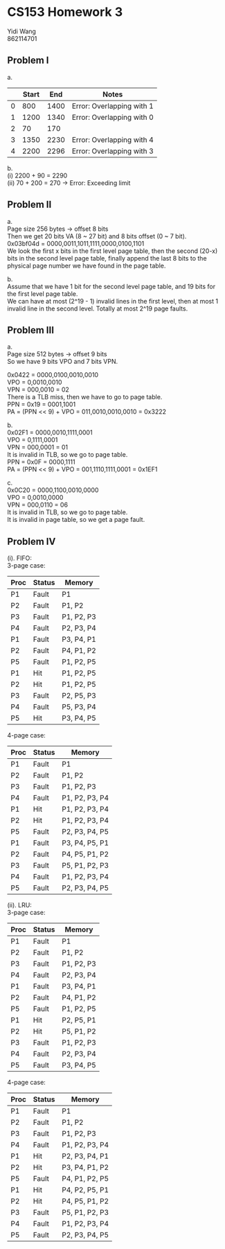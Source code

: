 # CS153 Homework 3
Yidi Wang <br>
862114701 <br>

## Problem I
a. 

|   | Start | End  | Notes                     |
|---|-------|------|---------------------------|
| 0 | 800   | 1400 | Error: Overlapping with 1 |
| 1 | 1200  | 1340 | Error: Overlapping with 0 |
| 2 | 70    | 170  |                           |
| 3 | 1350  | 2230 | Error: Overlapping with 4 |
| 4 | 2200  | 2296 | Error: Overlapping with 3 |

b. <br>
(i)     2200 + 90 = 2290 <br>
(ii)    70 + 200 = 270      -> Error: Exceeding limit

## Problem II
a. <br>
Page size 256 bytes -> offset 8 bits <br>
Then we get 20 bits VA (8 ~ 27 bit) and 8 bits offset (0 ~ 7 bit). <br>
0x03bf04d = 0000,0011,1011,1111,0000,0100,1101 <br>
We look the first x bits in the first level page table, then the second (20-x) bits in the second level page table, finally append the last 8 bits to the physical page number we have found in the page table.

b. <br>
Assume that we have 1 bit for the second level page table, and 19 bits for the first level page table. <br>
We can have at most (2^19 - 1) invalid lines in the first level, then at most 1 invalid line in the second level. Totally at most 2^19 page faults.

## Problem III
a. <br>
Page size 512 bytes -> offset 9 bits <br>
So we have 9 bits VPO and 7 bits VPN. <br>

0x0422 = 0000,0100,0010,0010 <br>
VPO = 0,0010,0010 <br>
VPN = 000,0010 = 02 <br>
There is a TLB miss, then we have to go to page table. <br>
PPN = 0x19 = 0001,1001 <br>
PA = (PPN << 9) + VPO = 011,0010,0010,0010 = 0x3222

b. <br>
0x02F1 = 0000,0010,1111,0001 <br>
VPO = 0,1111,0001 <br>
VPN = 000,0001 = 01 <br>
It is invalid in TLB, so we go to page table. <br>
PPN = 0x0F = 0000,1111 <br>
PA = (PPN << 9) + VPO = 001,1110,1111,0001 = 0x1EF1

c. <br>
0x0C20 = 0000,1100,0010,0000 <br>
VPO = 0,0010,0000 <br>
VPN = 000,0110 = 06 <br>
It is invalid in TLB, so we go to page table. <br>
It is invalid in page table, so we get a page fault.

## Problem IV
(i). FIFO: <br>
3-page case:

| Proc | Status | Memory     |
|------|--------|------------|
| P1   | Fault  | P1         |
| P2   | Fault  | P1, P2     |
| P3   | Fault  | P1, P2, P3 |
| P4   | Fault  | P2, P3, P4 |
| P1   | Fault  | P3, P4, P1 |
| P2   | Fault  | P4, P1, P2 |
| P5   | Fault  | P1, P2, P5 |
| P1   | Hit    | P1, P2, P5 |
| P2   | Hit    | P1, P2, P5 |
| P3   | Fault  | P2, P5, P3 |
| P4   | Fault  | P5, P3, P4 |
| P5   | Hit    | P3, P4, P5 |

4-page case:

| Proc | Status | Memory         |
|------|--------|----------------|
| P1   | Fault  | P1             |
| P2   | Fault  | P1, P2         |
| P3   | Fault  | P1, P2, P3     |
| P4   | Fault  | P1, P2, P3, P4 |
| P1   | Hit    | P1, P2, P3, P4 |
| P2   | Hit    | P1, P2, P3, P4 |
| P5   | Fault  | P2, P3, P4, P5 |
| P1   | Fault  | P3, P4, P5, P1 |
| P2   | Fault  | P4, P5, P1, P2 |
| P3   | Fault  | P5, P1, P2, P3 |
| P4   | Fault  | P1, P2, P3, P4 |
| P5   | Fault  | P2, P3, P4, P5 |

(ii). LRU: <br>
3-page case:

| Proc | Status | Memory     |
|------|--------|------------|
| P1   | Fault  | P1         |
| P2   | Fault  | P1, P2     |
| P3   | Fault  | P1, P2, P3 |
| P4   | Fault  | P2, P3, P4 |
| P1   | Fault  | P3, P4, P1 |
| P2   | Fault  | P4, P1, P2 |
| P5   | Fault  | P1, P2, P5 |
| P1   | Hit    | P2, P5, P1 |
| P2   | Hit    | P5, P1, P2 |
| P3   | Fault  | P1, P2, P3 |
| P4   | Fault  | P2, P3, P4 |
| P5   | Fault  | P3, P4, P5 |

4-page case:

| Proc | Status | Memory         |
|------|--------|----------------|
| P1   | Fault  | P1             |
| P2   | Fault  | P1, P2         |
| P3   | Fault  | P1, P2, P3     |
| P4   | Fault  | P1, P2, P3, P4 |
| P1   | Hit    | P2, P3, P4, P1 |
| P2   | Hit    | P3, P4, P1, P2 |
| P5   | Fault  | P4, P1, P2, P5 |
| P1   | Hit    | P4, P2, P5, P1 |
| P2   | Hit    | P4, P5, P1, P2 |
| P3   | Fault  | P5, P1, P2, P3 |
| P4   | Fault  | P1, P2, P3, P4 |
| P5   | Fault  | P2, P3, P4, P5 |